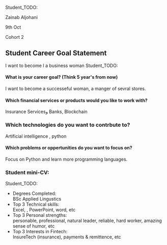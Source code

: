 Student_TODO:

Zainab Aljohani

9th Oct

Cohort 2

## Student Career Goal Statement

I want to become I a business woman 
Student_TODO:

#### What is your career goal? (Think 5 year's from now)

I want to become a successeful woman, a manger of sevral stores. 

#### Which financial services or products would you like to work with?

Insurance Servicesو Banks, Blockchain 

### Which technologies do you want to contrbute to?

Artificial intelligence , python

#### Which problems or oppertunities do you want to focus on?

Focus on Python and learn more programming languages. 

### Student mini-CV:

Student_TODO:

- Degrees Completed:  
   BSc Applied Lingustics 
- Top 3 Technical skills:  
   Excel, , PowerPoint,  word, etc
- Top 3 Personal strengths:  
  personable, professional, natural leader, reliable, hard worker, amazing sense of humor, etc
- Top 3 Interests in Fintech:  
   InsureTech (insurance), payments & remittence, etc